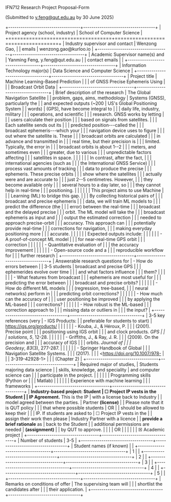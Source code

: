 IFN712 Research Project Proposal-Form

(Submitted to <y.feng@qut.edu.au> by 30 June 2025)

+-----------------------------------+-----------------------------------+
| Project agency (school, industry) | School of Computer Science        |
+===================================+===================================+
| Industry supervisor and contact   | Wenzong Gao,                      |
| emails                            | wenzong.gao\@kurloo.io            |
+-----------------------------------+-----------------------------------+
| Academic Supervisor name(s) and   | Yanming Feng, y.feng\@qut.edu.au  |
| contact emails                    |                                   |
+-----------------------------------+-----------------------------------+
| Information Technology major(s)   | Data Science and Computer Science |
+-----------------------------------+-----------------------------------+
| Project title                     | Machine Learning-Based Prediction |
|                                   | of GNSS Precise Ephemeris Using   |
|                                   | Broadcast Orbit Data              |
+-----------------------------------+-----------------------------------+
| Brief description of the research | The Global Navigation Satellite   |
| problem, gaps, aims, methodology  | Systems (GNSS), particularly the  |
| and expected outputs (\~200       | US\'s Global Positioning System   |
| words)                            | (GPS), have become integral to    |
|                                   | daily life, industry, military    |
|                                   | operations, and scientific        |
|                                   | research. GNSS works by letting   |
|                                   | users calculate their position    |
|                                   | based on signals from satellites. |
|                                   | Each satellite sends out its      |
|                                   | predicted position---called the   |
|                                   | broadcast ephemeris---which your  |
|                                   | navigation device uses to figure  |
|                                   | out where the satellite is. These |
|                                   | broadcast orbits are calculated   |
|                                   | in advance and transmitted in     |
|                                   | real time, but their precision is |
|                                   | limited. Typically, the error in  |
|                                   | broadcast orbits is about 1--2    |
|                                   | meters, and sometimes even        |
|                                   | greater, due to various           |
|                                   | unpredictable factors affecting   |
|                                   | satellites in space.              |
|                                   |                                   |
|                                   | In contrast, after the fact,      |
|                                   | international agencies (such as   |
|                                   | the International GNSS Service)   |
|                                   | process vast amounts of tracking  |
|                                   | data to produce the precise       |
|                                   | ephemeris. These precise orbits   |
|                                   | show where the satellites         |
|                                   | actually were and are accurate to |
|                                   | just 2--5 centimetres. However,   |
|                                   | they become available only        |
|                                   | several hours to a day later, so  |
|                                   | they cannot help in real-time     |
|                                   | positioning.                      |
|                                   |                                   |
|                                   | This project aims to use Machine  |
|                                   | Learning (ML) to bridge this gap. |
|                                   | By collecting historical pairs of |
|                                   | broadcast and precise ephemeris   |
|                                   | data, we will train ML models to  |
|                                   | predict the difference (the       |
|                                   | error) between the real-time      |
|                                   | broadcast and the delayed precise |
|                                   | orbit. The ML model will take the |
|                                   | broadcast ephemeris as input and  |
|                                   | output the estimated correction   |
|                                   | needed to approach precise-orbit  |
|                                   | accuracy. This approach can       |
|                                   | potentially provide real-time     |
|                                   | corrections for navigation,       |
|                                   | making everyday positioning more  |
|                                   | accurate.                         |
|                                   |                                   |
|                                   | Expected outputs include:         |
|                                   |                                   |
|                                   | -   A proof-of-concept ML model   |
|                                   |     for near-real-time GPS orbit  |
|                                   |     correction                    |
|                                   |                                   |
|                                   | -   Quantitative evaluation of    |
|                                   |     the accuracy improvement      |
|                                   |                                   |
|                                   | -   Open-source code and a        |
|                                   |     reproducible workflow for     |
|                                   |     further research              |
+-----------------------------------+-----------------------------------+
| Answerable research questions for | -   How do errors between         |
| 3-5 students                      |     broadcast and precise GPS     |
|                                   |     ephemerides evolve over time  |
|                                   |     and what factors influence    |
|                                   |     them?                         |
|                                   |                                   |
|                                   | -   What features from broadcast  |
|                                   |     ephemeris are most useful for |
|                                   |     predicting the error between  |
|                                   |     broadcast and precise orbits? |
|                                   |                                   |
|                                   | -   How do different ML models    |
|                                   |     (regression, tree-based,      |
|                                   |     neural networks) perform in   |
|                                   |     predicting orbit corrections? |
|                                   |                                   |
|                                   | -   How much can the accuracy of  |
|                                   |     user positioning be improved  |
|                                   |     by applying the ML-based      |
|                                   |     corrections?                  |
|                                   |                                   |
|                                   | -   How robust is the ML-based    |
|                                   |     correction approach to        |
|                                   |     missing data or outliers in   |
|                                   |     the input?                    |
+-----------------------------------+-----------------------------------+
| 3-5 key references (very          | -   IGS Products:                 |
| preferable for students to start) |     <https://igs.org/products/>   |
|                                   |                                   |
|                                   | -   Kouba, J., & Héroux, P.       |
|                                   |     (2001). Precise point         |
|                                   |     positioning using IGS orbit   |
|                                   |     and clock products. *GPS      |
|                                   |     solutions*, *5*, 12-28.       |
|                                   |                                   |
|                                   | -   Griffiths, J., & Ray, J. R.   |
|                                   |     (2009). On the precision and  |
|                                   |     accuracy of IGS               |
|                                   |     orbits. *Journal of           |
|                                   |     Geodesy*, *83*(3), 277-287.   |
|                                   |                                   |
|                                   | -   Springer Handbook of Global   |
|                                   |     Navigation Satellite Systems. |
|                                   |     (2017).                       |
|                                   |     <https://doi.org/10.1007/978- |
|                                   | 3-319-42928-1>                    |
|                                   |     (Chapter 2)                   |
+-----------------------------------+-----------------------------------+
| Required major of studies,        | Students majoring data science    |
| skills, knowledge, and speciality | and computer science can          |
|                                   | participate in the project.       |
|                                   |                                   |
|                                   | Programming skills (Python or     |
|                                   | Matlab)                           |
|                                   |                                   |
|                                   | Experience with machine learning  |
|                                   | frameworks                        |
+-----------------------------------+-----------------------------------+
| **Industry-based project: Student | ☐ Project IP vests in the Student |
| IP Agreement.** This is the IP    | with a license back to Industry   |
| model agreed between the parties. | Partner **(license)**             |
| Please note that it is QUT policy |                                   |
| that where possible students      | OR                                |
| should be allowed to keep their   |                                   |
| IP. If students are asked to      | ☐ Project IP vests in the         |
| assign their work then please     | Industry Partner with a licence   |
| **provide a brief rationale** as  | back to the Student               |
| additional permissions are needed | **(assignment)**                  |
| by QUT to approve.                |                                   |
|                                   | OR                                |
|                                   |                                   |
|                                   | ☒ Academic project                |
+-----------------------------------+-----------------------------------+
| Number of students                | 3-5                               |
+-----------------------------------+-----------------------------------+
| Student names (if known)          |                                   |
+-----------------------------------+-----------------------------------+
| 1                                 |                                   |
+-----------------------------------+-----------------------------------+
| 2                                 |                                   |
+-----------------------------------+-----------------------------------+
| 3                                 |                                   |
+-----------------------------------+-----------------------------------+
| 4                                 |                                   |
+-----------------------------------+-----------------------------------+
| 5                                 |                                   |
+-----------------------------------+-----------------------------------+
| Remarks on conditions of offer    | The supervising team will         |
|                                   | shortlist the candidates after    |
|                                   | their application.                |
+-----------------------------------+-----------------------------------+
